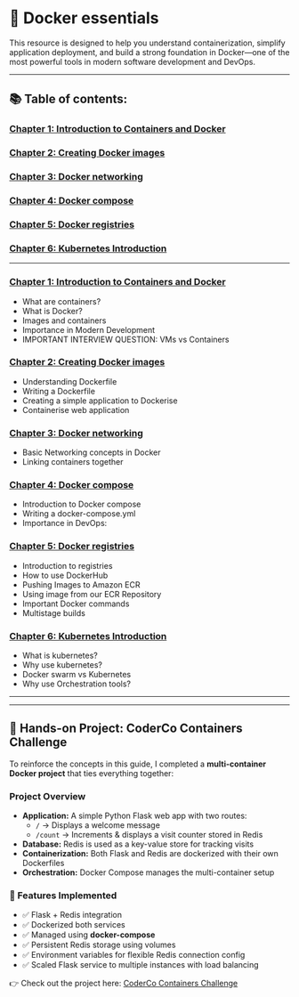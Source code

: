 # 🐳 Docker essentials

This resource is designed to help you understand containerization, simplify application deployment, and build a strong foundation in Docker—one of the most powerful tools in modern software development and DevOps.

---

## 📚 Table of contents:

### [Chapter 1: Introduction to Containers and Docker](https://github.com/Yasir-77/Devops-Learning/tree/main/Docker/notes#chapter-1-introduction-to-containers-and-docker)

### [Chapter 2: Creating Docker images](https://github.com/Yasir-77/Devops-Learning/tree/main/Docker/notes#chapter-2-creating-docker-images)

### [Chapter 3: Docker networking](https://github.com/Yasir-77/Devops-Learning/tree/main/Docker/notes#chapter-3-docker-networking)

### [Chapter 4: Docker compose](https://github.com/Yasir-77/Devops-Learning/tree/main/Docker/notes#chapter-4-docker-compose)

### [Chapter 5: Docker registries](https://github.com/Yasir-77/Devops-Learning/tree/main/Docker/notes#chapter-5-docker-registries)

### [Chapter 6: Kubernetes Introduction](https://github.com/Yasir-77/Devops-Learning/tree/main/Docker/notes#chapter-6-kubernetes-introduction)

---

### [Chapter 1: Introduction to Containers and Docker](https://github.com/Yasir-77/Devops-Learning/tree/main/Docker/notes#chapter-1-introduction-to-containers-and-docker)
- What are containers?
- What is Docker?
- Images and containers
- Importance in Modern Development
- IMPORTANT INTERVIEW QUESTION: VMs vs Containers

### [Chapter 2: Creating Docker images](https://github.com/Yasir-77/Devops-Learning/tree/main/Docker/notes#chapter-2-creating-docker-images)
- Understanding Dockerfile
- Writing a Dockerfile
- Creating a simple application to Dockerise
- Containerise web application 

### [Chapter 3: Docker networking](https://github.com/Yasir-77/Devops-Learning/tree/main/Docker/notes#chapter-3-docker-networking)
- Basic Networking concepts in Docker
- Linking containers together

### [Chapter 4: Docker compose](https://github.com/Yasir-77/Devops-Learning/tree/main/Docker/notes#chapter-4-docker-compose)
- Introduction to Docker compose
- Writing a docker-compose.yml
- Importance in DevOps:

### [Chapter 5: Docker registries](https://github.com/Yasir-77/Devops-Learning/tree/main/Docker/notes#chapter-5-docker-registries)
- Introduction to registries
- How to use DockerHub
- Pushing Images to Amazon ECR
- Using image from our ECR Repository
- Important Docker commands
- Multistage builds

### [Chapter 6: Kubernetes Introduction](https://github.com/Yasir-77/Devops-Learning/tree/main/Docker/notes#chapter-6-kubernetes-introduction)
- What is kubernetes?
- Why use kubernetes?
- Docker swarm vs Kubernetes
- Why use Orchestration tools?

---

---

## 🚀 Hands-on Project: CoderCo Containers Challenge

To reinforce the concepts in this guide, I completed a **multi-container Docker project** that ties everything together:

### Project Overview
- **Application:** A simple Python Flask web app with two routes:  
  - `/` → Displays a welcome message  
  - `/count` → Increments & displays a visit counter stored in Redis  
- **Database:** Redis is used as a key-value store for tracking visits  
- **Containerization:** Both Flask and Redis are dockerized with their own Dockerfiles  
- **Orchestration:** Docker Compose manages the multi-container setup  

### 🔹 Features Implemented
- ✅ Flask + Redis integration  
- ✅ Dockerized both services  
- ✅ Managed using **docker-compose**  
- ✅ Persistent Redis storage using volumes  
- ✅ Environment variables for flexible Redis connection config  
- ✅ Scaled Flask service to multiple instances with load balancing  

👉 Check out the project here: [CoderCo Containers Challenge](https://github.com/Yasir-77/docker-learning2/tree/main/coderco-challenge)



